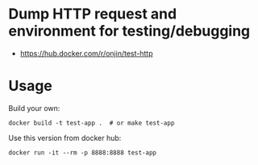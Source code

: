 # Dump HTTP request and environment for testing/debugging

- https://hub.docker.com/r/onjin/test-http

# Usage

Build your own:

```
docker build -t test-app .  # or make test-app
```

Use this version from docker hub:

```
docker run -it --rm -p 8888:8888 test-app
```

